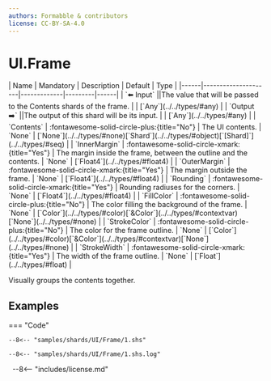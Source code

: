 ```yaml
---
authors: Formabble & contributors
license: CC-BY-SA-4.0
---
```



# UI.Frame

<div class="sh-parameters" markdown="1">
| Name | Mandatory | Description | Default | Type |
|------|---------------------|-------------|---------|------|
| `⬅️ Input` ||The value that will be passed to the Contents shards of the frame. | | [`Any`](../../types/#any) |
| `Output ➡️` ||The output of this shard will be its input. | | [`Any`](../../types/#any) |
| `Contents` | :fontawesome-solid-circle-plus:{title="No"}  | The UI contents. | `None` | [`None`](../../types/#none)[`Shard`](../../types/#object)[`[Shard]`](../../types/#seq) |
| `InnerMargin` | :fontawesome-solid-circle-xmark:{title="Yes"}  | The margin inside the frame, between the outline and the contents. | `None` | [`Float4`](../../types/#float4) |
| `OuterMargin` | :fontawesome-solid-circle-xmark:{title="Yes"}  | The margin outside the frame. | `None` | [`Float4`](../../types/#float4) |
| `Rounding` | :fontawesome-solid-circle-xmark:{title="Yes"}  | Rounding radiuses for the corners. | `None` | [`Float4`](../../types/#float4) |
| `FillColor` | :fontawesome-solid-circle-plus:{title="No"}  | The color filling the background of the frame. | `None` | [`Color`](../../types/#color)[`&Color`](../../types/#contextvar)[`None`](../../types/#none) |
| `StrokeColor` | :fontawesome-solid-circle-plus:{title="No"}  | The color for the frame outline. | `None` | [`Color`](../../types/#color)[`&Color`](../../types/#contextvar)[`None`](../../types/#none) |
| `StrokeWidth` | :fontawesome-solid-circle-xmark:{title="Yes"}  | The width of the frame outline. | `None` | [`Float`](../../types/#float) |

</div>

Visually groups the contents together.

## Examples

=== "Code"

  ```x86asm linenums="1"
  --8<-- "samples/shards/UI/Frame/1.shs"
  ```

  ```
  --8<-- "samples/shards/UI/Frame/1.shs.log"
  ```
&nbsp;
--8<-- "includes/license.md"

